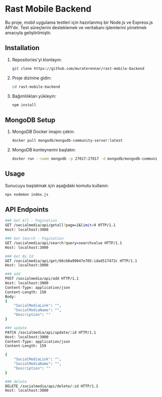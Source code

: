 # Rast Mobile Backend

Bu proje, mobil uygulama testleri için hazırlanmış bir Node.js ve Express.js API'dır. Test süreçlerini desteklemek ve veritabanı işlemlerini yönetmek amacıyla geliştirilmiştir.

## Installation

1. Repositories'yi klonlayın:

    ```sh
    git clone https://github.com/muraterennar/rast-mobile-backend
    ```

2. Proje dizinine gidin:

    ```sh
    cd rast-mobile-backend
    ```

3. Bağımlılıkları yükleyin:

    ```sh
    npm install
    ```

## MongoDB Setup

1. MongoDB Docker imajını çekin:

    ```sh
    docker pull mongodb/mongodb-community-server:latest
    ```

2. MongoDB konteynerini başlatın:

    ```sh
    docker run --name mongodb -p 27017:27017 -d mongodb/mongodb-community-server:latest
    ```

## Usage

Sunucuyu başlatmak için aşağıdaki komutu kullanın:

```sh
npx nodemon index.js
```

## API Endpoints

```sh
### Get All - Pagination
GET /socialmedia/api/getall?page=1&limit=9 HTTP/1.1
Host: localhost:3000
```

```sh
### Get Search - Pagination
GET /socialmedia/api/search?query=searchvalue HTTP/1.1
Host: localhost:3000
```

```sh
### Get By Id
GET /socialmedia/api/get/66cb0a99047e705:idad517472c HTTP/1.1
Host: localhost:3000
```

```sh
### add
POST /socialmedia/api/add HTTP/1.1
Host: localhost:3000
Content-Type: application/json
Content-Length: 158
Body:
{
    "SocialMediaLink": "",
    "SocialMediaName": "",
    "Description": ""
}
```

```sh
### update
PATCH /socialmedia/api/update/:id HTTP/1.1
Host: localhost:3000
Content-Type: application/json
Content-Length: 159

{
    "SocialMediaLink": "",
    "SocialMediaName": "",
    "Description": ""
}
```

```sh
### delete
DELETE /socialmedia/api/delete/:id HTTP/1.1
Host: localhost:3000
```
